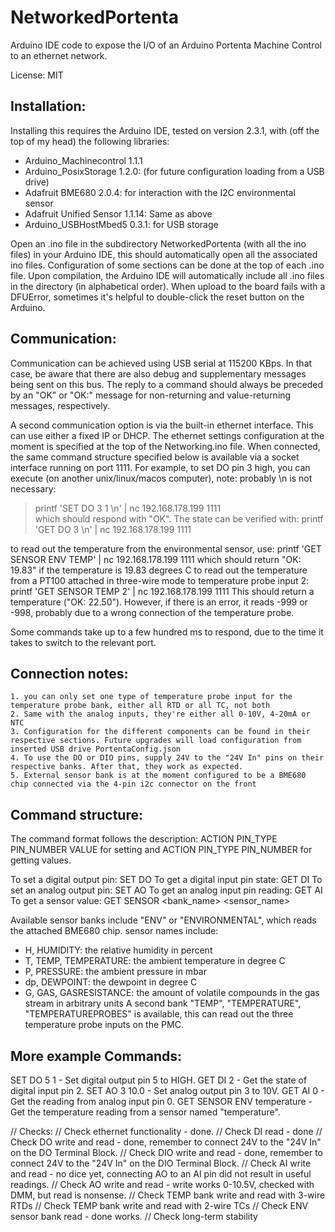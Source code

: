 # NetworkedPortenta
Arduino IDE code to expose the I/O of an Arduino Portenta Machine Control to an ethernet network.

License: MIT

## Installation:

Installing this requires the Arduino IDE, tested on version 2.3.1, with (off the top of my head) the following libraries:
  - Arduino_Machinecontrol 1.1.1
  - Arduino_PosixStorage 1.2.0: (for future configuration loading from a USB drive)
  - Adafruit BME680 2.0.4: for interaction with the I2C environmental sensor
  - Adafruit Unified Sensor 1.1.14: Same as above
  - Arduino_USBHostMbed5 0.3.1: for USB storage

Open an .ino file in the subdirectory NetworkedPortenta (with all the ino files) in your Arduino IDE, this should automatically open all the associated ino files. 
Configuration of some sections can be done at the top of each .ino file. Upon compilation, 
the Arduino IDE will automatically include all .ino files in the directory (in alphabetical order). 
When upload to the board fails with a DFUError, sometimes it's helpful to double-click the reset button on the Arduino. 

## Communication: 

Communication can be achieved using USB serial at 115200 KBps. In that case, be aware that there are also debug and 
supplementary messages being sent on this bus. The reply to a command should always be preceded by an "OK" or "OK:" message for 
non-returning and value-returning messages, respectively. 

A second communication option is via the built-in ethernet interface. This can use either a fixed IP or DHCP. 
The ethernet settings configuration at the moment is specified at the top of the Networking.ino file. When connected, 
the same command structure specified below is available via a socket interface running on port 1111. 
For example, to set DO pin 3 high, you can execute (on another unix/linux/macos computer), note: probably \n is not necessary: 
> printf 'SET DO 3 1 \n' | nc 192.168.178.199 1111  
which should respond with "OK". The state can be verified with: 
> printf 'GET DO 3 \n' | nc 192.168.178.199 1111

to read out the temperature from the environmental sensor, use: 
printf 'GET SENSOR ENV TEMP' | nc 192.168.178.199 1111
which should return "OK: 19.83" if the temperature is 19.83 degrees C
to read out the temperature from a PT100 attached in three-wire mode to temperature probe input 2: 
printf 'GET SENSOR TEMP 2' | nc 192.168.178.199 1111
This should return a temperature ("OK: 22.50"). However, if there is an error, it reads -999 or -998, probably due to a wrong connection of the temperature probe. 

Some commands take up to a few hundred ms to respond, due to the time it takes to switch to the relevant port. 

## Connection notes: 
    1. you can only set one type of temperature probe input for the temperature probe bank, either all RTD or all TC, not both
    2. Same with the analog inputs, they're either all 0-10V, 4-20mA or NTC
    3. Configuration for the different components can be found in their respective sections. Future upgrades will load configuration from inserted USB drive PortentaConfig.json
    4. To use the DO or DIO pins, supply 24V to the "24V In" pins on their respective banks. After that, they work as expected. 
    5. External sensor bank is at the moment configured to be a BME680 chip connected via the 4-pin i2c connector on the front

## Command structure: 
The command format follows the description: ACTION PIN_TYPE PIN_NUMBER VALUE for setting and ACTION PIN_TYPE PIN_NUMBER for getting values.

To set a digital output pin: SET DO <pin> <value>
To get a digital input pin state: GET DI <pin>
To set an analog output pin: SET AO <pin> <value>
To get an analog input pin reading: GET AI <pin>
To get a sensor value: GET SENSOR <bank_name> <sensor_name>

Available sensor banks include "ENV" or "ENVIRONMENTAL", which reads the attached BME680 chip. sensor names include:
  - H, HUMIDITY: the relative humidity in percent
  - T, TEMP, TEMPERATURE: the ambient temperature in degree C
  - P, PRESSURE: the ambient pressure in mbar
  - dp, DEWPOINT: the dewpoint in degree C
  - G, GAS, GASRESISTANCE: the amount of volatile compounds in the gas stream in arbitrary units
A second bank "TEMP", "TEMPERATURE", "TEMPERATUREPROBES" is available, this can read out the three temperature probe inputs on the PMC. 

## More example Commands:

SET DO 5 1 - Set digital output pin 5 to HIGH.
GET DI 2 - Get the state of digital input pin 2.
SET AO 3 10.0 - Set analog output pin 3 to 10V.
GET AI 0 - Get the reading from analog input pin 0.
GET SENSOR ENV temperature - Get the temperature reading from a sensor named "temperature".

// Checks:
// Check ethernet functionality - done. 
// Check DI read - done
// Check DO write and read - done, remember to connect 24V to the "24V In" on the DO Terminal Block. 
// Check DIO write and read - done, remember to connect 24V to the "24V In" on the DIO Terminal Block. 
// Check AI write and read - no dice yet, connecting AO to an AI pin did not result in useful readings. 
// Check AO write and read - write works 0-10.5V, checked with DMM, but read is nonsense. 
// Check TEMP bank write and read with 3-wire RTDs
// Check TEMP bank write and read with 2-wire TCs
// Check ENV sensor bank read - done works. 
// Check long-term stability
